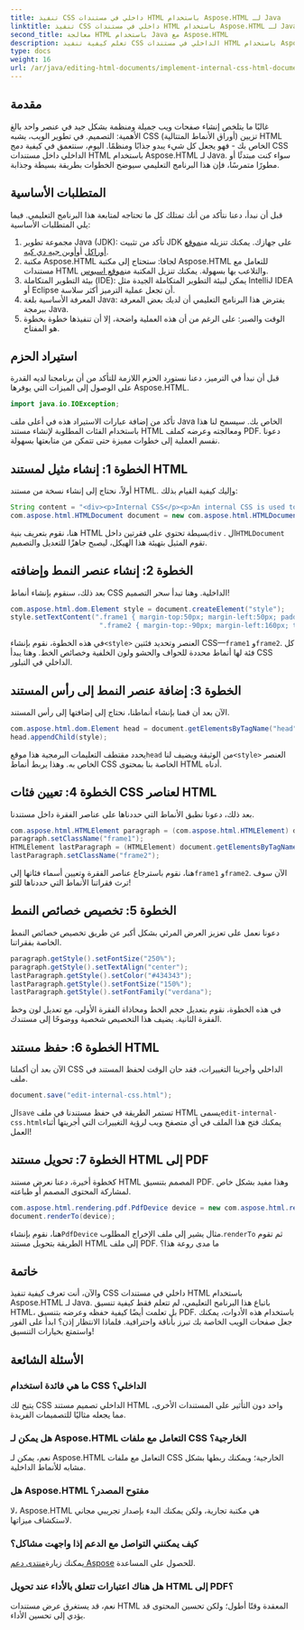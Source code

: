 ```yaml
---
title: تنفيذ CSS داخلي في مستندات HTML باستخدام Aspose.HTML لـ Java
linktitle: تنفيذ CSS داخلي في مستندات HTML باستخدام Aspose.HTML لـ Java
second_title: معالجة HTML باستخدام Java مع Aspose.HTML
description: تعلم كيفية تنفيذ CSS الداخلي في مستندات HTML باستخدام Aspose.HTML لـ Java من خلال البرنامج التعليمي السهل خطوة بخطوة.
type: docs
weight: 16
url: /ar/java/editing-html-documents/implement-internal-css-html-documents/
---
```

## مقدمة
غالبًا ما يتلخص إنشاء صفحات ويب جميلة ومنظمة بشكل جيد في عنصر واحد بالغ الأهمية: التصميم. في تطوير الويب، يشبه CSS (أوراق الأنماط المتتالية) تزيين HTML الخاص بك - فهو يجعل كل شيء يبدو جذابًا ومنظمًا. اليوم، سنتعمق في كيفية دمج CSS الداخلي داخل مستندات HTML باستخدام Aspose.HTML لـ Java. سواء كنت مبتدئًا أو مطورًا متمرسًا، فإن هذا البرنامج التعليمي سيوضح الخطوات بطريقة بسيطة وجذابة.
## المتطلبات الأساسية
قبل أن نبدأ، دعنا نتأكد من أنك تمتلك كل ما تحتاجه لمتابعة هذا البرنامج التعليمي. فيما يلي المتطلبات الأساسية:
1.  مجموعة تطوير Java (JDK): تأكد من تثبيت JDK على جهازك. يمكنك تنزيله من[موقع أوراكل](https://www.oracle.com/java/technologies/javase-jdk11-downloads.html) أو[أوبن جيه دي كيه](https://openjdk.java.net/).
2.  مكتبة Aspose.HTML لجافا: ستحتاج إلى مكتبة Aspose.HTML للتعامل مع مستندات HTML والتلاعب بها بسهولة. يمكنك تنزيل المكتبة من[موقع اسبوس](https://releases.aspose.com/html/java/).
3. بيئة التطوير المتكاملة (IDE): يمكن لبيئة التطوير المتكاملة الجيدة مثل IntelliJ IDEA أو Eclipse أن تجعل عملية الترميز أكثر سلاسة.
4. المعرفة الأساسية بلغة Java: يفترض هذا البرنامج التعليمي أن لديك بعض المعرفة ببرمجة Java.
5. الوقت والصبر: على الرغم من أن هذه العملية واضحة، إلا أن تنفيذها خطوة بخطوة هو المفتاح.
## استيراد الحزم
قبل أن نبدأ في الترميز، دعنا نستورد الحزم اللازمة للتأكد من أن برنامجنا لديه القدرة على الوصول إلى الميزات التي يوفرها Aspose.HTML.
```java
import java.io.IOException;
```
تأكد من إضافة عبارات الاستيراد هذه في أعلى ملف Java الخاص بك. سيسمح لنا هذا باستخدام الفئات المطلوبة لإنشاء مستند HTML ومعالجته وعرضه كملف PDF.
دعونا نقسم العملية إلى خطوات مميزة حتى تتمكن من متابعتها بسهولة.
## الخطوة 1: إنشاء مثيل لمستند HTML
أولاً، نحتاج إلى إنشاء نسخة من مستند HTML. وإليك كيفية القيام بذلك:
```java
String content = "<div><p>Internal CSS</p><p>An internal CSS is used to define a style for a single HTML page</p></div>";
com.aspose.html.HTMLDocument document = new com.aspose.html.HTMLDocument(content, ".");
```
 هنا، نقوم بتعريف بنية HTML بسيطة تحتوي على فقرتين داخل`div` . ال`HTMLDocument` تقوم المثيل بتهيئة هذا الهيكل، ليصبح جاهزًا للتعديل والتصميم.
## الخطوة 2: إنشاء عنصر النمط وإضافته
بعد ذلك، سنقوم بإنشاء أنماط CSS الداخلية. وهنا تبدأ سحر التصميم!
```java
com.aspose.html.dom.Element style = document.createElement("style");
style.setTextContent(".frame1 { margin-top:50px; margin-left:50px; padding:20px; width:360px; height:90px; background-color:#a52a2a; font-family:verdana; color:#FFF5EE;}" +
                      ".frame2 { margin-top:-90px; margin-left:160px; text-align:center; padding:20px; width:360px; height:100px; background-color:#ADD8E6;}");
```
 في هذه الخطوة، نقوم بإنشاء`<style>` العنصر وتحديد فئتين CSS—`frame1` و`frame2`. كل فئة لها أنماط محددة للحواف والحشو ولون الخلفية وخصائص الخط. وهنا يبدأ CSS الداخلي في التبلور.
## الخطوة 3: إضافة عنصر النمط إلى رأس المستند
الآن بعد أن قمنا بإنشاء أنماطنا، نحتاج إلى إضافتها إلى رأس المستند.
```java
com.aspose.html.dom.Element head = document.getElementsByTagName("head").get_Item(0);
head.appendChild(style);
```
 يحدد مقتطف التعليمات البرمجية هذا موقع`head` من الوثيقة ويضيف لنا`<style>` العنصر الخاص به. وهذا يربط أنماط CSS الخاصة بنا بمحتوى HTML أدناه.
## الخطوة 4: تعيين فئات CSS لعناصر HTML
بعد ذلك، دعونا نطبق الأنماط التي حددناها على عناصر الفقرة داخل مستندنا.
```java
com.aspose.html.HTMLElement paragraph = (com.aspose.html.HTMLElement) document.getElementsByTagName("p").get_Item(0);
paragraph.setClassName("frame1");
HTMLElement lastParagraph = (HTMLElement) document.getElementsByTagName("p").get_Item(document.getElementsByTagName("p").getLength() - 1);
lastParagraph.setClassName("frame2");
```
 هنا، نقوم باسترجاع عناصر الفقرة وتعيين أسماء فئاتها إلى`frame1` و`frame2`. الآن سوف ترث فقراتنا الأنماط التي حددناها للتو!
## الخطوة 5: تخصيص خصائص النمط
دعونا نعمل على تعزيز العرض المرئي بشكل أكبر عن طريق تخصيص خصائص النمط الخاصة بفقراتنا.
```java
paragraph.getStyle().setFontSize("250%");
paragraph.getStyle().setTextAlign("center");
lastParagraph.getStyle().setColor("#434343");
lastParagraph.getStyle().setFontSize("150%");
lastParagraph.getStyle().setFontFamily("verdana");
```
في هذه الخطوة، نقوم بتعديل حجم الخط ومحاذاة الفقرة الأولى، مع تعديل لون وخط الفقرة الثانية. يضيف هذا التخصيص شخصية ووضوحًا إلى مستندك.
## الخطوة 6: حفظ مستند HTML
الآن بعد أن أكملنا CSS الداخلي وأجرينا التغييرات، فقد حان الوقت لحفظ المستند في ملف.
```java
document.save("edit-internal-css.html");
```
 ال`save` تستمر الطريقة في حفظ مستندنا في ملف HTML يسمى`edit-internal-css.html`يمكنك فتح هذا الملف في أي متصفح ويب لرؤية التغييرات التي أجريتها أثناء العمل!
## الخطوة 7: تحويل مستند HTML إلى PDF
كخطوة أخيرة، دعنا نعرض مستند HTML المصمم بتنسيق PDF. وهذا مفيد بشكل خاص لمشاركة المحتوى المصمم أو طباعته.
```java
com.aspose.html.rendering.pdf.PdfDevice device = new com.aspose.html.rendering.pdf.PdfDevice("edit-internal-css.pdf");
document.renderTo(device);
```
 هنا، نقوم بإنشاء`PdfDevice` مثال يشير إلى ملف الإخراج المطلوب.`renderTo` ثم تقوم الطريقة بتحويل مستند HTML إلى ملف PDF. ما مدى روعة هذا؟
## خاتمة
والآن، أنت تعرف كيفية تنفيذ CSS داخلي في مستندات HTML باستخدام Aspose.HTML لـ Java. باتباع هذا البرنامج التعليمي، لم تتعلم فقط كيفية تنسيق HTML، بل تعلمت أيضًا كيفية حفظه وعرضه بتنسيق PDF. باستخدام هذه الأدوات، يمكنك جعل صفحات الويب الخاصة بك تبرز بأناقة واحترافية. فلماذا الانتظار إذن؟ ابدأ على الفور واستمتع بخيارات التنسيق!

## الأسئلة الشائعة
### ما هي فائدة استخدام CSS الداخلي؟  
يتيح لك CSS الداخلي تصميم مستند HTML واحد دون التأثير على المستندات الأخرى، مما يجعله مثاليًا للتصميمات الفريدة.
### هل يمكن لـ Aspose.HTML التعامل مع ملفات CSS الخارجية؟  
نعم، يمكن لـ Aspose.HTML التعامل مع ملفات CSS الخارجية؛ ويمكنك ربطها بشكل مشابه للأنماط الداخلية.
### هل Aspose.HTML مفتوح المصدر؟  
لا، Aspose.HTML هي مكتبة تجارية، ولكن يمكنك البدء بإصدار تجريبي مجاني لاستكشاف ميزاتها.
### كيف يمكنني التواصل مع الدعم إذا واجهت مشاكل؟  
 يمكنك زيارة[منتدى دعم Aspose](https://forum.aspose.com/c/html/29) للحصول على المساعدة.
### هل هناك اعتبارات تتعلق بالأداء عند تحويل HTML إلى PDF؟  
نعم، قد يستغرق عرض مستندات HTML المعقدة وقتًا أطول؛ ولكن تحسين المحتوى قد يؤدي إلى تحسين الأداء.